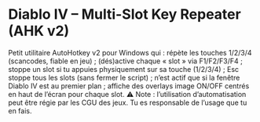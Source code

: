 # Diablo IV – Multi-Slot Key Repeater (AHK v2)
Petit utilitaire AutoHotkey v2 pour Windows qui :
répète les touches 1/2/3/4 (scancodes, fiable en jeu) ;
(dés)active chaque « slot » via F1/F2/F3/F4 ;
stoppe un slot si tu appuies physiquement sur sa touche (1/2/3/4) ;
Esc stoppe tous les slots (sans fermer le script) ;
n’est actif que si la fenêtre Diablo IV est au premier plan ;
affiche des overlays image ON/OFF centrés en haut de l’écran pour chaque slot.
⚠️ Note : l’utilisation d’automatisation peut être régie par les CGU des jeux. Tu es responsable de l’usage que tu en fais.
